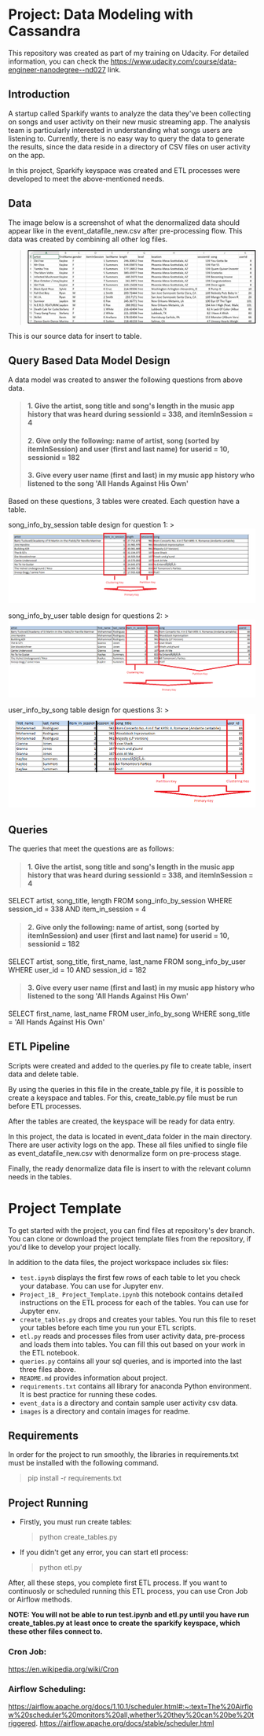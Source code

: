 # Project: Data Modeling with Cassandra
This repository was created as part of my training on Udacity. For detailed information, you can check the https://www.udacity.com/course/data-engineer-nanodegree--nd027 link.

## Introduction
A startup called Sparkify wants to analyze the data they've been collecting on songs and user activity on their new music streaming app. The analysis team is particularly interested in understanding what songs users are listening to. Currently, there is no easy way to query the data to generate the results, since the data reside in a directory of CSV files on user activity on the app.

In this project, Sparkify keyspace was created and ETL processes were developed to meet the above-mentioned needs.

## Data 
The image below is a screenshot of what the denormalized data should appear like in the event_datafile_new.csv after pre-processing flow. This data was created by combining all other log files.
  > ![unified_data](images/image_event_datafile_new.jpg) 
  
This is our source data for insert to table.

## Query Based Data Model Design
A data model was created to answer the following questions from above data.

  > #### 1. Give the artist, song title and song's length in the music app history that was heard during  sessionId = 338, and itemInSession  = 4
  > #### 2. Give only the following: name of artist, song (sorted by itemInSession) and user (first and last name) for userid = 10, sessionid = 182
  > #### 3. Give every user name (first and last) in my music app history who listened to the song 'All Hands Against His Own'

Based on these questions, 3 tables were created. Each question have a table.

song_info_by_session table design for question 1:
	> ![song_info_by_session](images/music_app_history1.PNG)

song_info_by_user table design for questions 2:
	> ![song_info_by_user](images/music_app_history2.PNG)

user_info_by_song table design for questions 3:
	> ![user_info_by_song](images/music_app_history3_2.PNG)

## Queries
The queries that meet the questions are as follows:

  > #### 1. Give the artist, song title and song's length in the music app history that was heard during  sessionId = 338, and itemInSession  = 4
  SELECT artist, 
         song_title, 
         length 
    FROM song_info_by_session 
    WHERE session_id = 338 AND
          item_in_session = 4
  > #### 2. Give only the following: name of artist, song (sorted by itemInSession) and user (first and last name) for userid = 10, sessionid = 182
  SELECT artist, 
         song_title, 
         first_name, 
         last_name 
    FROM song_info_by_user 
    WHERE user_id = 10 AND 
          session_id = 182
  > #### 3. Give every user name (first and last) in my music app history who listened to the song 'All Hands Against His Own'
  SELECT first_name, 
         last_name 
    FROM user_info_by_song 
    WHERE song_title = 'All Hands Against His Own'

## ETL Pipeline
Scripts were created and added to the queries.py file to create table, insert data and delete table.

By using the queries in this file in the create_table.py file, it is possible to create a keyspace and tables. For this, create_table.py file must be run before ETL processes. 

After the tables are created, the keyspace will be ready for data entry. 

In this project, the data is located in event_data folder in the main directory. There are user activity logs on the app. These all files unified to single file as event_datafile_new.csv with denormalize form on pre-process stage. 

Finally, the ready denormalize data file is insert to with the relevant column needs in the tables.


# Project Template
To get started with the project, you can find files at repository's dev branch. You can clone or download the project template files from the repository, if you'd like to develop your project locally.

In addition to the data files, the project workspace includes six files:
  * `test.ipynb` displays the first few rows of each table to let you check your database. You can use for Jupyter env.
  * `Project_1B_ Project_Template.ipynb` this notebook contains detailed instructions on the ETL process for each of the tables. You can use for Jupyter env.
  * `create_tables.py` drops and creates your tables. You run this file to reset your tables before each time you run your ETL scripts.
  * `etl.py` reads and processes files from user activity data, pre-process and loads them into tables. You can fill this out based on your work in the ETL notebook.
  * `queries.py` contains all your sql queries, and is imported into the last three files above.
  * `README.md` provides information about project.
  * `requirements.txt` contains all library for anaconda Python environment. It is best practice for running these codes.
  * `event_data` is a directory and contain sample user activity csv data.
  * `images` is a directory and contain images for readme.

## Requirements
In order for the project to run smoothly, the libraries in requirements.txt must be installed with the following command.
  > pip install -r requirements.txt
  
## Project Running
* Firstly, you must run create tables:
  > python create_tables.py

* If you didn't get any error, you can start etl process:
  > python etl.py

After, all these steps, you complete first ETL process. If you want to continuosly or scheduled running this ETL process, you can use Cron Job or Airflow methods. 

**NOTE: You will not be able to run test.ipynb and etl.py until you have run create_tables.py at least once to create the sparkify keyspace, which these other files connect to.**


### Cron Job:
https://en.wikipedia.org/wiki/Cron

### Airflow Scheduling:
https://airflow.apache.org/docs/1.10.1/scheduler.html#:~:text=The%20Airflow%20scheduler%20monitors%20all,whether%20they%20can%20be%20triggered.
https://airflow.apache.org/docs/stable/scheduler.html

 

